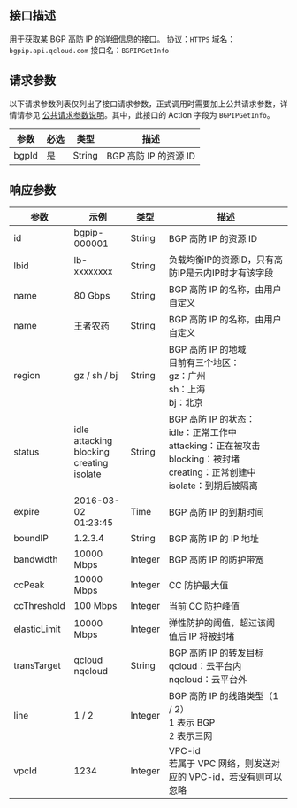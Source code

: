 ## 接口描述
用于获取某 BGP 高防 IP 的详细信息的接口。
协议：`HTTPS`
域名：`bgpip.api.qcloud.com`
接口名：`BGPIPGetInfo`

## 请求参数
以下请求参数列表仅列出了接口请求参数，正式调用时需要加上公共请求参数，详情请参见 [公共请求参数说明](/document/api/213/6976)。其中，此接口的 Action 字段为 `BGPIPGetInfo`。

| 参数 | 必选 | 类型 | 描述 |
|---------|---------|---------|---------|
| bgpId | 是 | String | BGP 高防 IP 的资源 ID |

## 响应参数

| 参数 | 示例 | 类型 |	描述 |
|---------|---------|---------|---------|
| id | bgpip-000001 | String | BGP 高防 IP 的资源 ID |
| lbid | lb-xxxxxxxx | String | 负载均衡IP的资源ID，只有高防IP是云内IP时才有该字段 |
| name | 80 Gbps | String | BGP 高防 IP 的名称，由用户自定义 |
| name | 王者农药 | String | BGP 高防 IP 的名称，由用户自定义 |
| region | gz / sh / bj | String | BGP 高防 IP 的地域</br>目前有三个地区：</br>gz：广州</br>sh：上海</br>bj：北京 |
| status | idle</br>attacking</br>blocking</br>creating</br>isolate | String | BGP 高防 IP 的状态：</br>idle：正常工作中</br>attacking：正在被攻击</br>blocking：被封堵</br>creating：正常创建中</br>isolate：到期后被隔离 |
| expire | 2016-03-02</br>01:23:45 | Time | BGP 高防 IP 的到期时间 |
| boundIP |1.2.3.4 | String | BGP 高防 IP 的 IP 地址 |
| bandwidth | 10000 Mbps | Integer | BGP 高防 IP 的防护带宽 |
| ccPeak | 10000 Mbps | Integer | CC 防护最大值 |
| ccThreshold | 100 Mbps | Integer | 当前 CC 防护峰值 |
| elasticLimit | 10000 Mbps | Integer | 弹性防护的阈值，超过该阈值后 IP 将被封堵 |
| transTarget | qcloud</br>nqcloud | String | BGP 高防 IP 的转发目标</br>qcloud：云平台内</br>nqcloud：云平台外 |
| line | 1 / 2 | Integer | BGP 高防 IP 的线路类型（1 / 2）</br>1 表示 BGP</br>2 表示三网 |
| vpcId | 1234 | Integer | VPC-id</br>若属于 VPC 网络，则发送对应的 VPC-id，若没有则可以忽略 |
